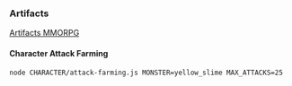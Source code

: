 ### Artifacts

[Artifacts MMORPG](https://www.artifactsmmo.com)

#### Character Attack Farming

```shellsession
node CHARACTER/attack-farming.js MONSTER=yellow_slime MAX_ATTACKS=25
```
